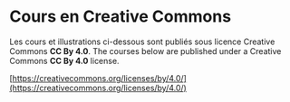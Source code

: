 # Cours en Creative Commons

Les cours et illustrations ci-dessous sont publiés sous licence Creative Commons __CC By 4.0__.
The courses below are published under a Creative Commons __CC By 4.0__ license.

[https://creativecommons.org/licenses/by/4.0/](https://creativecommons.org/licenses/by/4.0/)
